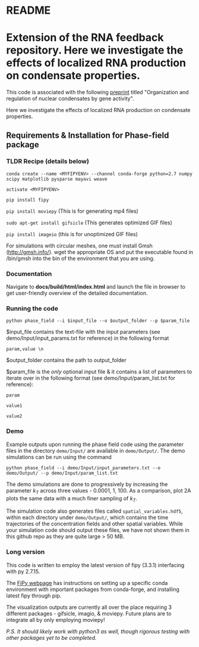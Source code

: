 # README


Extension of the RNA feedback repository. Here we investigate the effects of localized RNA production on condensate properties.
=======
This code is associated with the following [preprint](https://doi.org/10.1101/2022.09.19.508534) titled "Organization and regulation of nuclear condensates by gene activity".

Here we investigate the effects of localized RNA production on condensate properties.

## Requirements & Installation for Phase-field package

### TLDR Recipe (details below)

`conda create --name <MYFIPYENV> --channel conda-forge python=2.7 numpy scipy matplotlib pysparse mayavi weave`

`activate <MYFIPYENV>`

`pip install fipy`

`pip install moviepy` (This is for generating mp4 files)

`sudo apt-get install gifsicle` (This generates optimized GIF files)

`pip install imageio` (this is for unoptimized GIF files)

For simulations with circular meshes, one must install Gmsh (http://gmsh.info/). wget the appropriate OS and put the executable found in /bin/gmsh into the bin of the environment that you are using.

### Documentation

Navigate to **docs/build/html/index.html** and launch the file in browser to get user-friendly overview of the detailed documentation.

### Running the code

`python phase_field --i $input_file --o $output_folder --p $param_file`

$input_file contains the text-file with the input parameters (see demo/Input/input_params.txt for reference) in the following format

`param,value \n`

$output_folder contains the path to output_folder 

$param_file is the *only* optional input file & it contains a list of parameters to iterate over in the following format (see demo/Input/param_list.txt for reference):

`param`

`value1`

`value2`

### Demo

Example outputs upon running the phase field code using the parameter files in the directory `demo/Input/` are available in `demo/Output/`. The demo simulations can be run using the command

`python phase_field --i demo/Input/input_parameters.txt --o demo/Output/ --p demo/Input/param_list.txt`

The demo simulations are done to progressively by increasing the parameter $k_T$ across three values - 0.0001, 1, 100. As a comparison, plot 2A plots the same data with a much finer sampling of $k_T$. 

The simulation code also generates files called `spatial_variables.hdf5`, within each directory under `demo/Output/`, which contains the time trajectories of the concentration fields and other spatial variables. While your simulation code should output these files, we have not shown them in this github repo as they are quite large > 50 MB. 


### Long version
This code is written to employ the latest version of fipy (3.3.1) interfacing with py 2.7.15.

The [FiPy webpage](https://www.ctcms.nist.gov/fipy/INSTALLATION.html) has instructions on setting up a specific conda environment with important packages from conda-forge, and installing latest fipy through pip.

The visualization outputs are currently all over the place requiring 3 different packages - gifsicle, imagio, & moviepy. Future plans are to integrate all by only employing moviepy!

_P.S. It should likely work with python3 as well, though rigorous testing with other packages yet to be completed._
